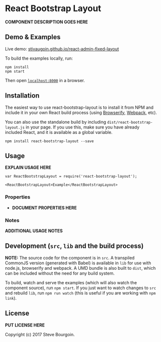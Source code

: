 # React Bootstrap Layout

__COMPONENT DESCRIPTION GOES HERE__


## Demo & Examples

Live demo: [stivaugoin.github.io/react-admin-fixed-layout](http://stivaugoin.github.io/react-admin-fixed-layout/)

To build the examples locally, run:

```
npm install
npm start
```

Then open [`localhost:8000`](http://localhost:8000) in a browser.


## Installation

The easiest way to use react-bootstrap-layout is to install it from NPM and include it in your own React build process (using [Browserify](http://browserify.org), [Webpack](http://webpack.github.io/), etc).

You can also use the standalone build by including `dist/react-bootstrap-layout.js` in your page. If you use this, make sure you have already included React, and it is available as a global variable.

```
npm install react-bootstrap-layout --save
```


## Usage

__EXPLAIN USAGE HERE__

```
var ReactBootstrapLayout = require('react-bootstrap-layout');

<ReactBootstrapLayout>Example</ReactBootstrapLayout>
```

### Properties

* __DOCUMENT PROPERTIES HERE__

### Notes

__ADDITIONAL USAGE NOTES__


## Development (`src`, `lib` and the build process)

**NOTE:** The source code for the component is in `src`. A transpiled CommonJS version (generated with Babel) is available in `lib` for use with node.js, browserify and webpack. A UMD bundle is also built to `dist`, which can be included without the need for any build system.

To build, watch and serve the examples (which will also watch the component source), run `npm start`. If you just want to watch changes to `src` and rebuild `lib`, run `npm run watch` (this is useful if you are working with `npm link`).

## License

__PUT LICENSE HERE__

Copyright (c) 2017 Steve Bourgoin.

